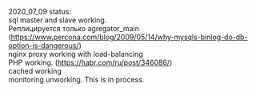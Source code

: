 2020_07_09 status:  
sql master and slave working.  
Реплицируется только agregator_main (https://www.percona.com/blog/2009/05/14/why-mysqls-binlog-do-db-option-is-dangerous/)  
nginx proxy working with load-balancing  
PHP working. (https://habr.com/ru/post/346086/)  
cached working  
monitoring unworking. This is in process.  

